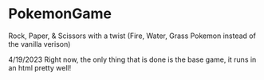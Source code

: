 # PokemonGame
Rock, Paper, &amp; Scissors with a twist (Fire, Water, Grass Pokemon instead of the vanilla verison)

4/19/2023
Right now, the only thing that is done is the base game, it runs in an html pretty well!
